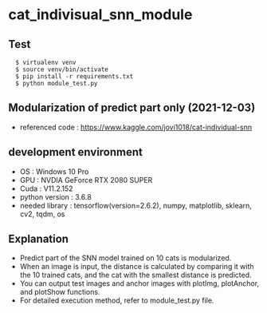 # cat_indivisual_snn_module

## Test

```
  $ virtualenv venv
  $ source venv/bin/activate
  $ pip install -r requirements.txt
  $ python module_test.py
```

## Modularization of predict part only (2021-12-03)

- referenced code : https://www.kaggle.com/jovi1018/cat-individual-snn

## development environment

- OS : Windows 10 Pro
- GPU : NVDIA GeForce RTX 2080 SUPER
- Cuda : V11.2.152
- python version : 3.6.8
- needed library : tensorflow(version=2.6.2), numpy, matplotlib, sklearn, cv2, tqdm, os

## Explanation

- Predict part of the SNN model trained on 10 cats is modularized.
- When an image is input, the distance is calculated by comparing it with the 10 trained cats, and the cat with the smallest distance is predicted.
- You can output test images and anchor images with plotImg, plotAnchor, and plotShow functions.
- For detailed execution method, refer to module_test.py file.
